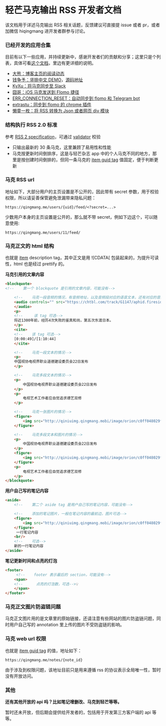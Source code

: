 # 轻芒马克输出 RSS 开发者文档

该文档用于详述马克输出 RSS 相关话题，反馈建议可直接提 issue 或者 pr，或者加微信 hiqingmang 进开发者群参与讨论。

### 已经开发的应用合集

目前有以下一些应用，并持续更新中，感谢开发者们的贡献和分享；这里只是个列表，具体可看[这个文档](https://github.com/qingmang-team/docs/blob/master/content/note_rss_demo.md)，里边有更详细的说明。

- [大熊：博客主页的阅读动态](https://bearchao.com/)
- [钱争予：竖排中文 DEMO](https://realfish.github.io/anti-chronological-feed/)，[源码地址](https://github.com/realfish/anti-chronological-feed)
- [KyXu：将马克同步至 Slack](https://slack.com/apps/A0F81R7U7-rss)
- [囧哥：iOS 马克发送到 Flomo 捷径](https://www.icloud.com/shortcuts/e88a46a77df9430fb8339de742a8ffdb)
- [ERR_CONNECTION_RESET：自动同步到 flomo 和 Telegram bot](https://github.com/dake0805/Qingmang-mark)
- [extrastu：同步到 flomo 的 chrome 插件](https://www.notion.so/flomo-Plus-f440171cffbe40b997e6c45add04f658)
- [懒童一枚：将 RSS 转换为 Json 或者网页 div 模块](https://github.com/liutongl5/QMark-API)

### 结构执行 RSS 2.0 标准

参考 [RSS 2 specification](https://validator.w3.org/feed/docs/rss2.html)，可通过 [validator](https://validator.w3.org/feed/check.cgi) 校验

- 只输出最新的 30 条马克，这里兼顾了易用性和性能
- 马克按更新时间倒排序，这是与轻芒杂志 app 中的个人马克不同的地方，那里是按创建时间倒排的，但同一条马克的 [item guid tag](https://validator.w3.org/feed/docs/rss2.html#ltguidgtSubelementOfLtitemgt) 值固定，便于判断更新

### 马克 RSS url

地址如下，大部分用户的主页设置是不公开的，因此带有 secret 参数，用于校验权限，所以请妥善保管避免泄漏带来隐私问题： 

```
https://qingmang.me/users/{uid}/feed/<?secret=...>
```

少数用户本身的主页设置是公开的，那么就不带 secret，例如下边这个，可以随意使用: 

```
https://qingmang.me/users/11/feed/
```

### 马克正文的 html 结构

也就是 [item](https://validator.w3.org/feed/docs/rss2.html#hrelementsOfLtitemgt) description tag，其中正文是用 ![CDATA[ 包装起来的，为提升可读性，html 也是经过 prettify 的。

**马克引用的文章内容**

```html
<blockquote>
<!--    第一个 blockquote 是引用的文章内容，可能没有-->

    <!--    马克一段音频的情况，有音频地址，以及音频段对应的语音文本，还有对应的音频段时间点和总时长-->
    <audio controls="" src="https://chtbl.com/track/G1147/aphid.fireside.fm/d/1437767933/c7bd2b24-9119-4399-8943-ecdbdef8d646/36e12692-af29-475f-a956-f1e9cde53438.mp3">
    </audio>
    <p>
    <!--     该 tag 可选-->
    将近1300年前，经历4次失败的鉴真和尚，第五次东渡日本。
    </p>
    <cite>
    <!--    该 tag 可选-->
    [0:00:49]/[1:10:44]
    </cite>

    <!--    马克一段文本的情况-->
    <p>
    中国视协电视界职业道德建设委员会22日发布
    </p>

    <!--    马克多段文本的情况-->
    <p>
        中国视协电视界职业道德建设委员会22日发布
    </p>
    <p>
        电视艺术工作者应自觉追求德艺双修
    </p>

    <!--    马克一张图片的情况-->
    <figure>
        <img src="http://qiniuimg.qingmang.mobi/image/orion/c0ff048029ff19d86a1937b480a09edd_400_138.jpeg"/>
    </figure>

    <!--    马克多段文本和图片的情况-->
    <p>
        中国视协电视界职业道德建设委员会22日发布
    </p>
    <figure>
        <img src="http://qiniuimg.qingmang.mobi/image/orion/c0ff048029ff19d86a1937b480a09edd_400_138.jpeg"/>
    </figure>
    <p>
        电视艺术工作者应自觉追求德艺双修
    </p>
</blockquote>
```

**用户自己写的笔记内容**

```html
<aside>
    <!--    第二个 aside tag 是用户自己写的笔记内容，可能没有-->

    <!--    添加的笔记图片，一般在笔记内容的最前边，图片可选-->
    <figure>
        <img src="http://qiniuimg.qingmang.mobi/image/orion/c0ff048029ff19d86a1937b480a09edd_400_138.jpeg"/>
    </figure>
     一行笔记内容
    <br/>
    <!--    可选-->
    新的一行笔记内容
</aside>
```

**笔记更新时间和点亮的灯泡**

```html
<footer>
     <!--    footer 表示最后的 section，可能没有-->
    <span>
    <!--      点亮的灯泡数，可选-->💡
    </span>
</footer>
```

### 马克正文图片防盗链问题

马克正文图片用的是文章里的原始链接，还请注意有些网站的图片防盗链问题，同时用户自己写的 annotation 里上传的图片不受防盗链的影响。

### 马克 web url 权限

也就是 [item guid tag](https://validator.w3.org/feed/docs/rss2.html#ltguidgtSubelementOfLtitemgt) 的值，地址如下：

```
https://qingmang.me/notes/{note_id}
```

由于涉及到权限问题，该地址目前只是用来遵循 rss 的协议表示全局唯一性，暂时没有开放访问。

### 其他

**还有其他开放的 api 吗？比如笔记增删改、马克到轻芒等等。**

暂时还未开放，但后期会提供给开发者的，包括用于开发第三方客户端的 api 等等。
